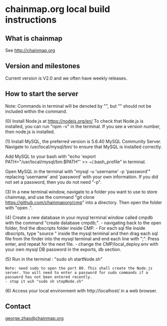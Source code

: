 # chainmap.org local build instructions


## What is chainmap
See http://chainmap.org

## Version and milestones

Current version is V2.0 and we often have weekly releases.

## How to start the server

Note: Commands in terminal will be denoted by "", but "" should not be included within the command.

(0) Install Node.js at https://nodejs.org/en/
To check that Node.js is installed, you can run "npm -v" in the terminal. If you see a version number, then node.js is installed.

(1) Install MySQL, the preferred version is 5.6.40 MySQL Community Server.
Navigate to /usr/local/mysql/bin/ to ensure that MySQL is installed correctly.

Add MySQL to your bash with "echo 'export PATH="/usr/local/mysql/bin:$PATH"' >> ~/.bash_profile" in terminal.

Open MySQL in the terminal with "mysql -u 'username' -p 'password'" replacing 'username' and 'password' with your own information. If you did not set a password, then you do not need "-p".

(3) In a new terminal window, navigate to a folder you want to use to store chainmap, and use the command "git clone https://github.com/chainmaporg/cmp" into a directory.
Then open the folder with "open .".

(4) Create a new database in your mysql terminal window called cmpdb with the command "create database cmpdb;".
    - navigating back to the open folder, find the dbscripts folder inside CMP.
    - For each sql file inside dbscripts, type "source " inside the mysql terminal and then drag each sql file from the finder into the mysql terminal and end each line with ";". Press enter, and repeat for the next file.
    - change the CMP/local_deploy.env with your own mysql DB password in the exports, db section.

(5) Run in the terminal : "sudo sh startNode.sh"
    
    Note: need sudo to open the port 80. This shall create the Node.js server. You will need to enter a password for sudo commands if a password has not been entered recently.
    - stop it wih "sudo sh stopNode.sh"

(6) Access your local environment with http://localhost/ in a web browser.


## Contact

george.zhao@chainmap.org
